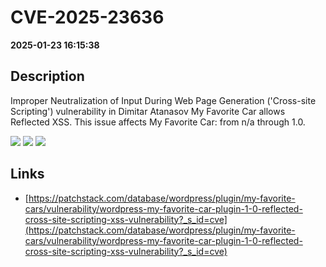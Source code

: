 # CVE-2025-23636

**2025-01-23 16:15:38**

## Description
Improper Neutralization of Input During Web Page Generation ('Cross-site Scripting') vulnerability in Dimitar Atanasov My Favorite Car allows Reflected XSS. This issue affects My Favorite Car: from n/a through 1.0.

![](https://img.shields.io/static/v1?label=Score&message=7.1&color=red)
![](https://img.shields.io/static/v1?label=Severity&message=HIGH&color=red)
![](https://img.shields.io/static/v1?label=CWE&message=XSS&color=green)

## Links
- [https://patchstack.com/database/wordpress/plugin/my-favorite-cars/vulnerability/wordpress-my-favorite-car-plugin-1-0-reflected-cross-site-scripting-xss-vulnerability?_s_id=cve](https://patchstack.com/database/wordpress/plugin/my-favorite-cars/vulnerability/wordpress-my-favorite-car-plugin-1-0-reflected-cross-site-scripting-xss-vulnerability?_s_id=cve)

